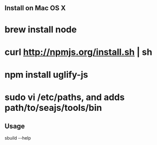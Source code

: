 
Install on Mac OS X
--------------------

 # brew install node
 # curl http://npmjs.org/install.sh | sh
 # npm install uglify-js
 # sudo vi /etc/paths, and adds path/to/seajs/tools/bin


Usage
------

   sbuild --help
